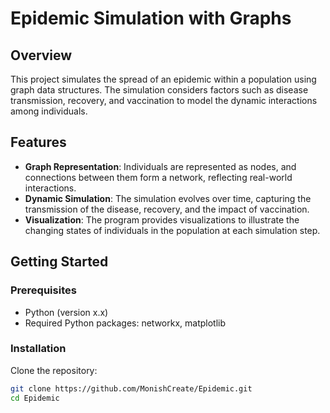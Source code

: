 # Epidemic Simulation with Graphs

## Overview

This project simulates the spread of an epidemic within a population using graph data structures. The simulation considers factors such as disease transmission, recovery, and vaccination to model the dynamic interactions among individuals.

## Features

- **Graph Representation**: Individuals are represented as nodes, and connections between them form a network, reflecting real-world interactions.
- **Dynamic Simulation**: The simulation evolves over time, capturing the transmission of the disease, recovery, and the impact of vaccination.
- **Visualization**: The program provides visualizations to illustrate the changing states of individuals in the population at each simulation step.

## Getting Started

### Prerequisites

- Python (version x.x)
- Required Python packages: networkx, matplotlib

### Installation

Clone the repository:

```bash
git clone https://github.com/MonishCreate/Epidemic.git
cd Epidemic

